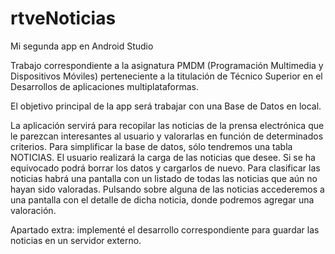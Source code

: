 # rtveNoticias
Mi segunda app en Android Studio

Trabajo correspondiente a la asignatura PMDM (Programación Multimedia y Dispositivos Móviles) perteneciente a la titulación de Técnico Superior en el Desarrollos de aplicaciones multiplataformas.

El objetivo principal de la app será trabajar con una Base de Datos en local. 

La aplicación servirá para recopilar las noticias de la prensa electrónica que le parezcan interesantes al usuario y valorarlas en función de determinados criterios. Para simplificar la base de datos, sólo tendremos una tabla NOTICIAS. El usuario realizará la carga de las noticias que desee. Si se ha equivocado podrá borrar los datos y cargarlos de nuevo. Para clasificar las noticias habrá una pantalla con un listado de todas las noticias que aún no hayan sido valoradas. Pulsando sobre alguna de las noticias accederemos a una pantalla con el detalle de dicha noticia, donde podremos agregar una valoración.

Apartado extra: implementé el desarrollo correspondiente para guardar las noticias en un servidor externo.


